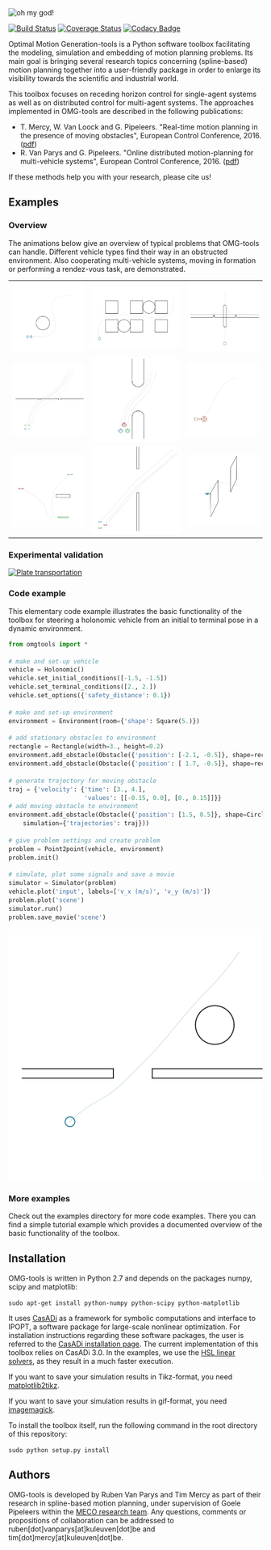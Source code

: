 <img width=800 src="https://cdn.rawgit.com/meco-group/omg-tools/develop/doc/banner.svg" alt="oh my god!"/>

[![Build Status](https://travis-ci.org/meco-group/omg-tools.svg?branch=master)](https://travis-ci.org/meco-group/omg-tools) [![Coverage Status](https://coveralls.io/repos/github/meco-group/omg-tools/badge.svg?branch=master)](https://coveralls.io/github/meco-group/omg-tools?branch=master)
[![Codacy Badge](https://api.codacy.com/project/badge/grade/a44dd52c358e4cd09b12585915738627)](https://www.codacy.com/app/joris-gillis42/omg-tools)

Optimal Motion Generation-tools is a Python software toolbox facilitating the modeling, simulation and embedding of motion planning problems. Its main goal is bringing several research topics concerning (spline-based) motion planning together into a user-friendly package in order to enlarge its visibility towards the scientific and industrial world.

This toolbox focuses on receding horizon control for single-agent systems as well as on distributed control for multi-agent systems. The approaches implemented in OMG-tools are described in the following publications:
* T. Mercy, W. Van Loock and G. Pipeleers. "Real-time motion planning in the presence of moving obstacles", European Control Conference, 2016. ([pdf](https://lirias.kuleuven.be/bitstream/123456789/538718/1/TimMercy_2016_ECC.pdf))
* R. Van Parys and G. Pipeleers. "Online distributed motion-planning for multi-vehicle systems", European Control Conference, 2016. ([pdf](https://lirias.kuleuven.be/bitstream/123456789/526758/3/RubenVanParys_2016_ECC.pdf))

If these methods help you with your research, please cite us!

## Examples
### Overview
The animations below give an overview of typical problems that OMG-tools can handle. Different vehicle types find their way in an obstructed environment. Also cooperating multi-vehicle systems, moving in formation or performing a rendez-vous task, are demonstrated.
<!-- <table style="border: none; border-collapse: collapse;" border="0" cellspacing="0" cellpadding="0" width="100%" align="center">
<tr>
<td align="center" valign="center">
<img src="./doc/gifs/bicycle.gif" alt="Point-to-point motion of bicycle model"/>
</td>
<td align="center" valign="center">
<img src="./doc/gifs/warehouse.gif" alt="Holonomic vehicle finding its way in a warehouse"/>
</td>
</tr>
<tr>
<td align="center" valign="center">
<img src="./doc/gifs/revolving_door.gif" alt="Holonomic vehicle passing through a revolving door"/>
</td>
<td align="center" valign="center">
<img src="./doc/gifs/formation_quad_rotatingwall.gif" alt="Formation of quadrotor with rotating wall"/>
</td>
</tr>
<tr>
<td align="center" valign="center">
<img src="./doc/gifs/formation_dubins.gif" alt="Dubins vehicles moving in relative formation"/>
</td>
<td align="center" valign="center">
<img src="./doc/gifs/trailer.gif" alt="Dubins vehicle with trailer"/>
</td>
</tr>
<tr>
<td align="center" valign="center">
<img src="./doc/gifs/platform_landing.gif" alt="Quadrotors landing on platform"/>
</td>
<td align="center" valign="center">
<img src="./doc/gifs/formation_quad_ufo.gif" alt="Quadrotors avoiding a UFO"/>
</td>
</tr>
<tr>
<td align="center" valign="center">
<img src="./doc/gifs/plate.gif" alt="Plate in and out of machine"/>
</td>
<td aliggn="center" valign="center">
<img src="./doc/gifs/3dquadrotor.gif" alt="3D quadrotor in obstructed environment"/>
</td>
</tr>
</table> -->

<table style="border: none; border-collapse: collapse;" border="0" cellspacing="0" cellpadding="0" width="100%" align="center">
<tr>
<td align="center" valign="center">
<img src="./doc/gifs/bicycle.gif" alt="Point-to-point motion of bicycle model"/>
</td>
<td align="center" valign="center">
<img src="./doc/gifs/warehouse.gif" alt="Holonomic vehicle finding its way in a warehouse"/>
</td>
<td align="center" valign="center">
<img src="./doc/gifs/revolving_door.gif" alt="Holonomic vehicle passing through a revolving door"/>
</td>
<tr>
<td align="center" valign="center">
<img src="./doc/gifs/formation_quad_rotatingwall.gif" alt="Formation of quadrotor with rotating wall"/>
</td>
<td align="center" valign="center">
<img src="./doc/gifs/formation_dubins.gif" alt="Dubins vehicles moving in relative formation"/>
</td>
<td align="center" valign="center">
<img src="./doc/gifs/trailer.gif" alt="Dubins vehicle with trailer"/>
</td>
</tr>
<tr>
<td align="center" valign="center">
<img src="./doc/gifs/platform_landing.gif" alt="Quadrotors landing on platform"/>
</td>
<td align="center" valign="center">
<img src="./doc/gifs/formation_quad_ufo.gif" alt="Quadrotors avoiding a UFO"/>
</td>
<td aliggn="center" valign="center">
<img src="./doc/gifs/3dquadrotor.gif" alt="3D quadrotor in obstructed environment"/>
</td>
</tr>
</table>

### Experimental validation
[![Plate transportation](https://img.youtube.com/vi/8GDlWS1OOOM/0.jpg)](https://www.youtube.com/watch?v=8GDlWS1OOOM)

### Code example
This elementary code example illustrates the basic functionality of the toolbox for steering a holonomic vehicle from an initial to terminal pose in a dynamic environment.

```python
from omgtools import *

# make and set-up vehicle
vehicle = Holonomic()
vehicle.set_initial_conditions([-1.5, -1.5])
vehicle.set_terminal_conditions([2., 2.])
vehicle.set_options({'safety_distance': 0.1})

# make and set-up environment
environment = Environment(room={'shape': Square(5.)})

# add stationary obstacles to environment
rectangle = Rectangle(width=3., height=0.2)
environment.add_obstacle(Obstacle({'position': [-2.1, -0.5]}, shape=rectangle))
environment.add_obstacle(Obstacle({'position': [ 1.7, -0.5]}, shape=rectangle))

# generate trajectory for moving obstacle
traj = {'velocity': {'time': [3., 4.],
                     'values': [[-0.15, 0.0], [0., 0.15]]}}
# add moving obstacle to environment
environment.add_obstacle(Obstacle({'position': [1.5, 0.5]}, shape=Circle(0.4),
    simulation={'trajectories': traj}))

# give problem settings and create problem
problem = Point2point(vehicle, environment)
problem.init()

# simulate, plot some signals and save a movie
simulator = Simulator(problem)
vehicle.plot('input', labels=['v_x (m/s)', 'v_y (m/s)'])
problem.plot('scene')
simulator.run()
problem.save_movie('scene')
```
<div align="center">
<img src="./doc/gifs/p2p_holonomic.gif" alt="Point-to-point motion of holonomic vehicle"/>
</div>

### More examples
Check out the examples directory for more code examples. There you can find a simple tutorial example which provides a documented overview of the basic functionality of the toolbox.

## Installation
OMG-tools is written in Python 2.7 and depends on the packages numpy, scipy and matplotlib:

`sudo apt-get install python-numpy python-scipy python-matplotlib`

It uses [CasADi](http://casadi.org) as a framework for symbolic computations and interface to IPOPT, a software package for large-scale nonlinear optimization. For installation instructions regarding these software packages, the user is referred to the [CasADi installation page](http://install.casadi.org). The current implementation of this toolbox relies on CasADi 3.0. In the examples, we use the [HSL linear solvers](https://github.com/casadi/casadi/wiki/Obtaining-HSL), as they result in a much faster execution.

If you want to save your simulation results in Tikz-format, you need [matplotlib2tikz](https://github.com/nschloe/matplotlib2tikz).

If you want to save your simulation results in gif-format, you need [imagemagick](www.imagemagick.org).

To install the toolbox itself, run the following command in the root directory of this repository:

`sudo python setup.py install`

## Authors
OMG-tools is developed by Ruben Van Parys and Tim Mercy as part of their research in spline-based motion planning, under supervision of Goele Pipeleers within the [MECO research team](https://www.mech.kuleuven.be/en/pma/research/meco). Any questions, comments or propositions of collaboration can be addressed to ruben[dot]vanparys[at]kuleuven[dot]be and tim[dot]mercy[at]kuleuven[dot]be.
